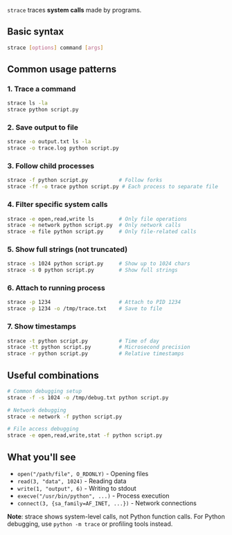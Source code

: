 `strace` traces **system calls** made by programs.

## Basic syntax

```bash
strace [options] command [args]
```

## Common usage patterns

### 1. Trace a command

```bash
strace ls -la
strace python script.py
```

### 2. Save output to file

```bash
strace -o output.txt ls -la
strace -o trace.log python script.py
```

### 3. Follow child processes

```bash
strace -f python script.py          # Follow forks
strace -ff -o trace python script.py # Each process to separate file
```

### 4. Filter specific system calls

```bash
strace -e open,read,write ls        # Only file operations
strace -e network python script.py  # Only network calls
strace -e file python script.py     # Only file-related calls
```

### 5. Show full strings (not truncated)

```bash
strace -s 1024 python script.py     # Show up to 1024 chars
strace -s 0 python script.py        # Show full strings
```

### 6. Attach to running process

```bash
strace -p 1234                      # Attach to PID 1234
strace -p 1234 -o /tmp/trace.txt    # Save to file
```

### 7. Show timestamps

```bash
strace -t python script.py          # Time of day
strace -tt python script.py         # Microsecond precision
strace -r python script.py          # Relative timestamps
```

## Useful combinations

```bash
# Common debugging setup
strace -f -s 1024 -o /tmp/debug.txt python script.py

# Network debugging
strace -e network -f python script.py

# File access debugging
strace -e open,read,write,stat -f python script.py
```

## What you'll see

- `open("/path/file", O_RDONLY)` - Opening files
- `read(3, "data", 1024)` - Reading data
- `write(1, "output", 6)` - Writing to stdout
- `execve("/usr/bin/python", ...)` - Process execution
- `connect(3, {sa_family=AF_INET, ...})` - Network connections

**Note**: strace shows system-level calls, not Python function calls. For Python debugging, use `python -m trace` or
profiling tools instead.